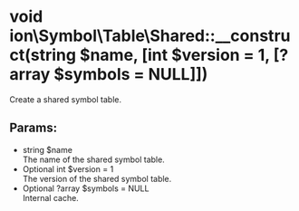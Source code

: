 # void ion\Symbol\Table\Shared::__construct(string $name, [int $version = 1, [?array $symbols = NULL]])

Create a shared symbol table.






## Params:

* string $name  
   The name of the shared symbol table.
* Optional int $version = 1  
   The version of the shared symbol table.
* Optional ?array $symbols = NULL  
   Internal cache.


